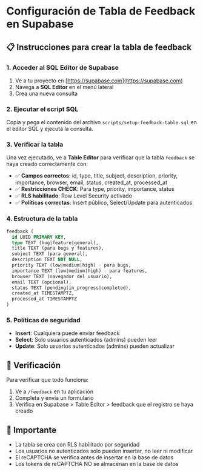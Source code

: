 # Configuración de Tabla de Feedback en Supabase

## 📋 Instrucciones para crear la tabla de feedback

### 1. Acceder al SQL Editor de Supabase

1. Ve a tu proyecto en [https://supabase.com](https://supabase.com)
2. Navega a **SQL Editor** en el menú lateral
3. Crea una nueva consulta

### 2. Ejecutar el script SQL

Copia y pega el contenido del archivo `scripts/setup-feedback-table.sql` en el editor SQL y ejecuta la consulta.

### 3. Verificar la tabla

Una vez ejecutado, ve a **Table Editor** para verificar que la tabla `feedback` se haya creado correctamente con:

- ✅ **Campos correctos**: id, type, title, subject, description, priority, importance, browser, email, status, created_at, processed_at
- ✅ **Restricciones CHECK**: Para type, priority, importance, status
- ✅ **RLS habilitado**: Row Level Security activado
- ✅ **Políticas correctas**: Insert público, Select/Update para autenticados

### 4. Estructura de la tabla

```sql
feedback (
  id UUID PRIMARY KEY,
  type TEXT (bug|feature|general),
  title TEXT (para bugs y features),
  subject TEXT (para general),
  description TEXT NOT NULL,
  priority TEXT (low|medium|high) - para bugs,
  importance TEXT (low|medium|high) - para features,
  browser TEXT (navegador del usuario),
  email TEXT (opcional),
  status TEXT (pending|in_progress|completed),
  created_at TIMESTAMPTZ,
  processed_at TIMESTAMPTZ
)
```

### 5. Políticas de seguridad

- **Insert**: Cualquiera puede enviar feedback
- **Select**: Solo usuarios autenticados (admins) pueden leer
- **Update**: Solo usuarios autenticados (admins) pueden actualizar

## 🔧 Verificación

Para verificar que todo funciona:

1. Ve a `/feedback` en tu aplicación
2. Completa y envía un formulario
3. Verifica en Supabase > Table Editor > feedback que el registro se haya creado

## 🚨 Importante

- La tabla se crea con RLS habilitado por seguridad
- Los usuarios no autenticados solo pueden insertar, no leer ni modificar
- El reCAPTCHA se verifica antes de insertar en la base de datos
- Los tokens de reCAPTCHA NO se almacenan en la base de datos
